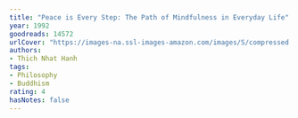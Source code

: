 ```yaml
---
title: "Peace is Every Step: The Path of Mindfulness in Everyday Life"
year: 1992
goodreads: 14572
urlCover: "https://images-na.ssl-images-amazon.com/images/S/compressed.photo.goodreads.com/books/1320544155i/14572.jpg"
authors:
- Thich Nhat Hanh
tags:
- Philosophy
- Buddhism
rating: 4
hasNotes: false
---
```

